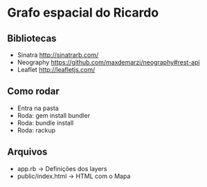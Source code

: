 # Grafo espacial do Ricardo

## Bibliotecas

- Sinatra http://sinatrarb.com/
- Neography https://github.com/maxdemarzi/neography#rest-api
- Leaflet http://leafletjs.com/

## Como rodar

- Entra na pasta
- Roda: gem install bundler
- Roda: bundle install
- Roda: rackup

## Arquivos

- app.rb -> Definições dos layers
- public/index.html -> HTML com o Mapa


